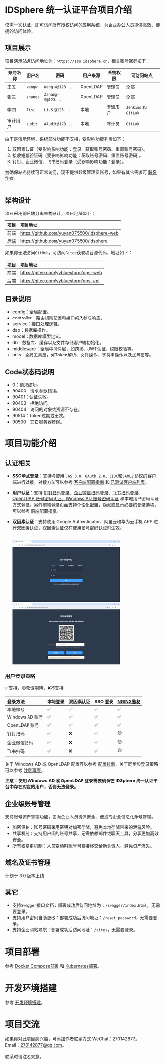 # IDSphere 统一认证平台项目介绍
仅需一次认证，即可访问所有授权访问的应用系统，为企业办公人员提供高效、便捷的访问体验。
## 项目展示
项目演示站点访问地址为：`https://sso.idsphere.cn`，相关账号密码如下：

| 账号名称 | 用户名      | 密码                | 用户来源     | 系统权限 | 可访问站点                |
|------|----------|-------------------|----------|------|----------------------|
| 王五   | `wangw`  | `Wang-W@123...`   | OpenLDAP | 管理员  | 全部                   |
| 张三   | `zhangs` | `Zahang-S@123...` | OpenLDAP | 管理员  | 全部                   |
| 李四   | `lisi`   | `Li-Si@123...`    | 本地       | 普通用户 | `Jenkins` 和 `GitLab` |
| 审计用户 | `audit`  | `AAudit@123...`   | 本地       | 审计员  | `GitLab`             |

由于是演示环境，系统部分功能不支持，受影响功能列表如下：
1. 双因素认证（受影响影响功能：登录、获取账号密码、重置账号密码）。
2. 接收短信验证码（受影响影响功能：获取账号密码、重置账号密码）。
3. 钉钉、企业微信、飞书扫码登录（受影响影响功能：登录）。

为确保站点持续可正常访问，现不提供超级管理员账号，如果有其它需求可 [联系作者](#项目交流)。<br><br>
## 架构设计
项目采用前后端分离架构设计，项目地址如下：

| 项目  | 项目地址                                        |
|:----|:--------------------------------------------|
| 前端  | https://github.com/yuyan075500/idsphere-web |                                                                                                              |
| 后端  | https://github.com/yuyan075500/idsphere     |

如果你无法访问`GitHub`，可访问`Gitee`获取项目源代码，地址如下：

| 项目  | 项目地址                                  |
|:----|:--------------------------------------|
| 前端  | https://gitee.com/yybluestorm/ops-web |                                                                                                              |
| 后端  | https://gitee.com/yybluestorm/ops-api |
## 目录说明
* config：全局配置。
* controller：路由规则配置和接口的入参与响应。
* service：接口处理逻辑。
* dao：数据库操作。
* model：数据库模型定义。
* db：数据库、缓存以及文件存储客户端初始化。
* middleware：全局中间件层，如跨域、JWT认证、权限校验等。
* utils：全局工具层，如Token解析、文件操作、字符串操作以及加解密等。
## Code状态码说明
* 0：请求成功。
* 90400：请求参数错误。
* 90401：认证失败。
* 90403：拒绝访问。
* 90404：访问的对象或资源不存在。
* 90514：Token过期或无效。
* 90500：其它服务器错误。
# 项目功能介绍
## 认证相关
* **SSO单点登录**：支持与使用 `CAS 3.0`、`OAuth 2.0`、`OIDC`和`SAML2` 协议的客户端进行对接，对接方法可以参考 [客户端配置指南](https://github.com/yuyan075500/ops-api/blob/main/deploy/sso.md "配置指南") 和 [已测试客户端列表](https://github.com/yuyan075500/ops-api/blob/main/deploy/sso.md#%E5%B7%B2%E6%B5%8B%E8%AF%95%E9%80%9A%E8%BF%87%E7%9A%84%E5%AE%A2%E6%88%B7%E7%AB%AF "客户端列表")。
* **用户认证**：支持 [钉钉扫码登录](https://github.com/yuyan075500/ops-api/blob/main/deploy/dingtalk.md "扫码配置")、[企业微信扫码登录](https://github.com/yuyan075500/ops-api/blob/main/deploy/wechat.md "企业微信配置")、[飞书扫码登录](https://github.com/yuyan075500/ops-api/blob/main/deploy/feishu.md "飞书扫码配置")、[OpenLDAP 账号密码认证、Windows AD 账号密码认证](https://github.com/yuyan075500/ops-api/blob/main/deploy/deploy.md#ldap%E9%85%8D%E7%BD%AE "LDAP配置") 和本地用户密码认证方式登录。另外前端登录页面支持个性化配置，隐藏或显示必要的登录选项，可以参考 [前端配置指南](https://github.com/yuyan075500/ops-web "前端配置")。
* **双因素认证**：支持使用 Google Authenticator、阿里云和华为云手机 APP 进行双因素认证，双因素认证仅在使用账号密码认证时生效。

    <br>
    <img src="deploy/sso_example/img/login-1.gif" alt="img" width="350" height="200"/>
    <img src="deploy/sso_example/img/login-mfa.gif" alt="img" width="350" height="200"/>
    <br>

### 用户登录策略
✅支持，🟡敬请期待，❌不支持

| 登录方法          | 本地登录 | 双因素认证 | SSO 登录 | [NGINX鉴权](https://github.com/yuyan075500/ops-api/blob/main/deploy/sso.md#nginx%E4%BB%A3%E7%90%86%E9%89%B4%E6%9D%83 "NGINX鉴权") |
|:--------------|:-----|:------|:-------|:------------------------------------------------------------------------------------------------------------------------------|
| 本地账号          | ✅    | ✅     | ✅      | ✅                                                                                                                             |
| Windows AD 账号 | ✅    | ✅     | ✅      | ✅                                                                                                                             |
| OpenLDAP 账号   | ✅    | ✅     | ✅      | ✅                                                                                                                             |
| 钉钉扫码          | ✅    | ❌     | ✅      | 🟡                                                                                                                            | 
| 企业微信扫码        | ✅    | ❌     | ✅      | 🟡                                                                                                                            | 
| 飞书扫码          | ✅    | ❌     | ✅      | 🟡                                                                                                                            | 

关于 Windows AD 或 OpenLDAP 配置可以参考 [配置指南](https://github.com/yuyan075500/ops-api/blob/main/deploy/deploy.md#ldap%E9%85%8D%E7%BD%AE "LDAP配置")，关于同步和登录策略可以参考 [注意事项](https://github.com/yuyan075500/ops-api/blob/main/deploy/ldap.md "注意事项")。

**注意：使用 Windows AD 或 OpenLDAP 登录需要确保在 IDSphere 统一认证平台中存在对应的用户，否则无法登录。**
## 企业级账号管理
支持账号资产管理功能，面向企业人员提供安全、便捷的企业信息化账号管理。
* 加密保护：账号密码采用密钥对加密存储，避免本地存储带来的泄露风险。
* 共享机制：支持用户间的账号共享，无需依赖邮件或聊天工具，分享更加高效安全。
* 所有权变更机制：人员变动时账号可直接移交给新负责人，避免资产流失。
## 域名及证书管理
计划于 3.0 版本上线
## 其它
* 支持`Swagger`接口文档：部署成功后访问地址为：`/swagger/index.html`，无需要登录。
* 支持用户密码自助更改：部署成功后访问地址：`/reset_password`，无需要登录。
* 支持企业网站导航：部署成功后访问地址：`/sites`，无需要登录。
# 项目部署
参考 [Docker Compose部署](https://github.com/yuyan075500/ops-api/blob/main/deploy/deploy.md#docker-compose%E9%83%A8%E7%BD%B2 "docker-compose部署") 和 [Kubernetes部署](https://github.com/yuyan075500/ops-api/blob/main/deploy/deploy.md#kubernetes%E9%83%A8%E7%BD%B2 "Kubernetes部署")。
# 开发环境搭建
参考 [开发环境搭建](https://github.com/yuyan075500/ops-api/blob/main/deploy/dev.md "开发环境搭建")。
# 项目交流
如果你对此项目感兴趣，可添加作者联系方式
WeChat：270142877。  
Email：270142877@qq.com。  
<br>
联系时请注名来意。